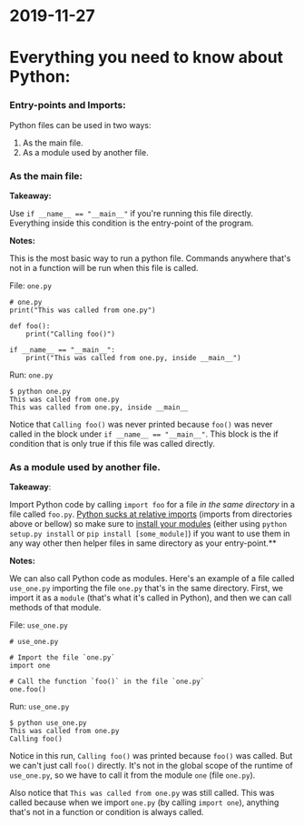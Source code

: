 # 2019-11-27

# Everything you need to know about Python:

### Entry-points and Imports:

Python files can be used in two ways:

1. As the main file.
2. As a module used by another file.

### As the main file:

**Takeaway:**

Use `if __name__ == "__main__"` if you're running this file directly. Everything inside this condition is the entry-point of the program.

**Notes:**

This is the most basic way to run a python file. Commands anywhere that's not in a function will be run when this file is called.

File: `one.py`

	# one.py
    print("This was called from one.py")
    
    def foo():
        print("Calling foo()")
    
    if __name__ == "__main__":
        print("This was called from one.py, inside __main__")

Run: `one.py`

    $ python one.py
    This was called from one.py
    This was called from one.py, inside __main__

Notice that `Calling foo()` was never printed because `foo()` was never called in the block under `if __name__ == "__main__"`. This block is the if condition that is only true if this file was called directly.

### As a module used by another file.

**Takeaway**:

Import Python code by calling `import foo` for a file *in the same directory* in a file called `foo.py`. [Python sucks at relative imports](https://stackoverflow.com/questions/14132789/relative-imports-for-the-billionth-time) (imports from directories above or bellow) so make sure to [install your modules](https://stackoverflow.com/questions/4933224/how-to-install-a-python-library-manually) (either using `python setup.py install` or `pip install [some_module]`) if you want to use them in any way other then helper files in same directory as your entry-point.**

**Notes:**

We can also call Python code as modules. Here's an example of a file called `use_one.py` importing the file `one.py` that's in the same directory. First, we import it as a `module` (that's what it's called in Python), and then we can call methods of that module.

File: `use_one.py`

	# use_one.py
	
    # Import the file `one.py`
    import one
    
    # Call the function `foo()` in the file `one.py`
    one.foo()

Run: `use_one.py`

	$ python use_one.py
    This was called from one.py
    Calling foo()

Notice in this run, `Calling foo()` was printed because `foo()` was called. But we can't just call `foo()` directly. It's not in the global scope of the runtime of `use_one.py`, so we have to call it from the module `one` (file `one.py`).

Also notice that `This was called from one.py` was still called. This was called because when we import `one.py` (by calling `import one`), anything that's not in a function or condition is always called.
